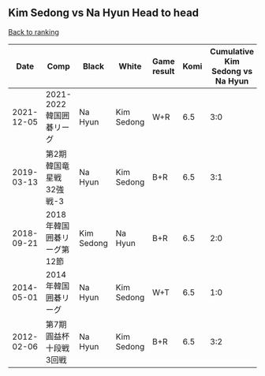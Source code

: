 ## Kim Sedong vs Na Hyun Head to head

[Back to ranking](../../index.md)




| **Date** | **Comp** | **Black** | **White** | **Game result** | **Komi** | **Cumulative Kim Sedong vs Na Hyun** | **Kim Sedong streak** | **Na Hyun streak** | 
| --- | --- | --- | --- | --- | --- | --- | --- | --- |
| 2021-12-05 | 2021-2022韓国囲碁リーグ | Na Hyun | Kim Sedong | W+R | 6.5 | 3:0 | 3 | 0 | 
| 2019-03-13 | 第2期韓国竜星戦32強戦-3 | Na Hyun | Kim Sedong | B+R | 6.5 | 3:1 | 0 | 1 | 
| 2018-09-21 | 2018年韓国囲碁リーグ第12節 | Kim Sedong | Na Hyun | B+R | 6.5 | 2:0 | 2 | 0 | 
| 2014-05-01 | 2014年韓国囲碁リーグ | Na Hyun | Kim Sedong | W+T | 6.5 | 1:0 | 1 | 0 | 
| 2012-02-06 | 第7期圓益杯十段戦3回戦 | Na Hyun | Kim Sedong | B+R | 6.5 | 3:2 | 0 | 2 |




